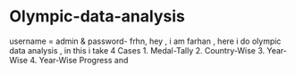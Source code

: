 # Olympic-data-analysis
username = admin &amp; password- frhn,    hey , i am farhan , here i do olympic data analysis , in this i take 4 Cases 1. Medal-Tally   2. Country-Wise   3. Year-Wise   4. Year-Wise Progress  and 
